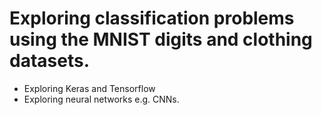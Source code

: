 # Exploring classification problems using the MNIST digits and clothing datasets.

- Exploring Keras and Tensorflow
- Exploring neural networks e.g. CNNs.
